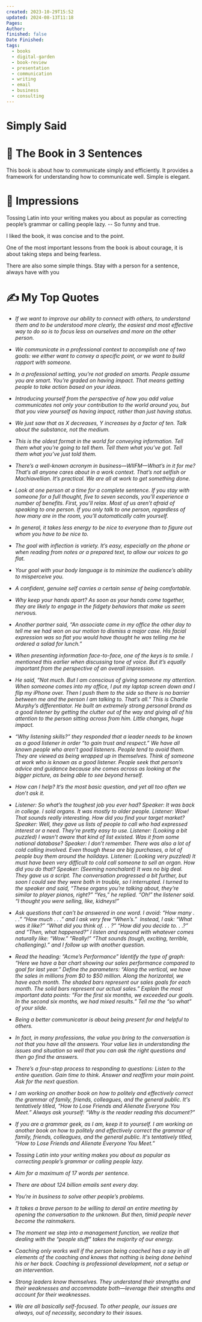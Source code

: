 ```yaml
---
created: 2023-10-29T15:52
updated: 2024-08-13T11:18
Pages: 
Author: 
finished: false
Date Finished: 
tags:
  - books
  - digital-garden
  - book-review
  - presentation
  - communication
  - writing
  - email
  - business
  - consulting
---
```

# Simply Said


# 🚀 The Book in 3 Sentences
This book is about how to communicate simply and efficiently. It provides a framework for understanding how to communicate well. Simple is elegant. 

# 🎨 Impressions

Tossing Latin into your writing makes you about as popular as correcting people’s grammar or calling people lazy. -- So funny and true.

I liked the book, it was concise and to the point.

One of the most important lessons from the book is about courage, it is about taking steps and being fearless. 

There are also some simple things. Stay with a person for a sentence, always have with you
# ✍️ My Top  Quotes

- *If we want to improve our ability to connect with others, to understand them and to be understood more clearly, the easiest and most effective way to do so is to focus less on ourselves and more on the other person.* 
 
- *We communicate in a professional context to accomplish one of two goals: we either want to convey a specific point, or we want to build rapport with someone.* 
 
- *In a professional setting, you’re not graded on smarts. People assume you are smart. You’re graded on having impact. That means getting people to take action based on your ideas.* 
 
- *Introducing yourself from the perspective of how you add value communicates not only your contribution to the world around you, but that you view yourself as having impact, rather than just having status.* 
 
- *We just saw that as X decreases, Y increases by a factor of ten. Talk about the substance, not the medium.* 
 
- *This is the oldest format in the world for conveying information. Tell them what you’re going to tell them. Tell them what you’ve got. Tell them what you’ve just told them.* 
 
- *There’s a well-known acronym in business—WIIFM—What’s in it for me? That’s all anyone cares about in a work context. That’s not selfish or Machiavellian. It’s practical. We are all at work to get something done.* 
 
- *Look at one person at a time for a complete sentence. If you stay with someone for a full thought, five to seven seconds, you’ll experience a number of benefits. First, you’ll relax. Most of us aren’t afraid of speaking to one person. If you only talk to one person, regardless of how many are in the room, you’ll automatically calm yourself.* 
 
- *In general, it takes less energy to be nice to everyone than to figure out whom you have to be nice to.* 
 
- *The goal with inflection is variety. It’s easy, especially on the phone or when reading from notes or a prepared text, to allow our voices to go flat.* 
 
- *Your goal with your body language is to minimize the audience’s ability to misperceive you.* 
 
- *A confident, genuine self carries a certain sense of being comfortable.* 
 
- *Why keep your hands apart? As soon as your hands come together, they are likely to engage in the fidgety behaviors that make us seem nervous.* 
 
- *Another partner said, “An associate came in my office the other day to tell me we had won on our motion to dismiss a major case. His facial expression was so flat you would have thought he was telling me he ordered a salad for lunch.”* 
 
- *When presenting information face-to-face, one of the keys is to smile. I mentioned this earlier when discussing tone of voice. But it’s equally important from the perspective of an overall impression.* 
 
- *He said, “Not much. But I am conscious of giving someone my attention. When someone comes into my office, I put my laptop screen down and I flip my iPhone over. Then I push them to the side so there is no barrier between me and the person I am talking to. That’s all.” This is Charlie Murphy’s differentiator. He built an extremely strong personal brand as a good listener by getting the clutter out of the way and giving all of his attention to the person sitting across from him. Little changes, huge impact.* 
 
- *“Why listening skills?” they responded that a leader needs to be known as a good listener in order “to gain trust and respect.” We have all known people who aren’t good listeners. People tend to avoid them. They are viewed as being wrapped up in themselves. Think of someone at work who is known as a good listener. People seek that person’s advice and guidance because she comes across as looking at the bigger picture, as being able to see beyond herself.* 
 
- *How can I help? It’s the most basic question, and yet all too often we don’t ask it.* 
 
- *Listener: So what’s the toughest job you ever had? Speaker: It was back in college. I sold organs. It was mostly to older people. Listener: Wow! That sounds really interesting. How did you find your target market? Speaker: Well, they gave us lists of people to call who had expressed interest or a need. They’re pretty easy to use. Listener: (Looking a bit puzzled) I wasn’t aware that kind of list existed. Was it from some national database? Speaker: I don’t remember. There was also a lot of cold calling involved. Even though these are big purchases, a lot of people buy them around the holidays. Listener: (Looking very puzzled) It must have been very difficult to cold call someone to sell an organ. How did you do that? Speaker: (Seeming nonchalant) It was no big deal. They gave us a script. The conversation progressed a bit further, but soon I could see they were both in trouble, so I interrupted. I turned to the speaker and said, “These organs you’re talking about, they’re similar to player pianos, right?” “Yes,” he replied. “Oh!” the listener said. “I thought you were selling, like, kidneys!”* 
 
- *Ask questions that can’t be answered in one word. I avoid: “How many . . .” “How much . . .” and I ask very few “When’s.”  Instead, I ask: “What was it like?” “What did you think of. . . ?” “How did you decide to. . .?” and “Then, what happened?” I listen and respond with whatever comes naturally like: “Wow.” “Really!” “That sounds (tough, exciting, terrible, challenging).” and I follow up with another question.* 
 
- *Read the heading: “Acme’s Performance” Identify the type of graph: “Here we have a bar chart showing our sales performance compared to goal for last year.” Define the parameters: “Along the vertical, we have the sales in millions from $0 to $50 million. Along the horizontal, we have each month. The shaded bars represent our sales goals for each month. The solid bars represent our actual sales.” Explain the most important data points: “For the first six months, we exceeded our goals. In the second six months, we had mixed results.” Tell me the “so what” of your slide.* 
 
- *Being a better communicator is about being present for and helpful to others.* 
 
- *In fact, in many professions, the value you bring to the conversation is not that you have all the answers. Your value lies in understanding the issues and situation so well that you can ask the right questions and then go find the answers.* 
 
- *There’s a four-step process to responding to questions: Listen to the entire question. Gain time to think. Answer and reaffirm your main point. Ask for the next question.* 
 
- *I am working on another book on how to politely and effectively correct the grammar of family, friends, colleagues, and the general public. It's tentatively titled, “How to Lose Friends and Alienate Everyone You Meet.” Always ask yourself: “Why is the reader reading this document?”* 
 
- *If you are a grammar geek, as I am, keep it to yourself. I am working on another book on how to politely and effectively correct the grammar of family, friends, colleagues, and the general public. It's tentatively titled, “How to Lose Friends and Alienate Everyone You Meet.”* 
 
- *Tossing Latin into your writing makes you about as popular as correcting people’s grammar or calling people lazy.* 
 
- *Aim for a maximum of 17 words per sentence.* 
 
- *There are about 124 billion emails sent every day.* 
 
- *You’re in business to solve other people’s problems.* 
 
- *It takes a brave person to be willing to derail an entire meeting by opening the conversation to the unknown. But then, timid people never become the rainmakers.* 
 
- *The moment we step into a management function, we realize that dealing with the “people stuff” takes the majority of our energy.* 
 
- *Coaching only works well if the person being coached has a say in all elements of the coaching and knows that nothing is being done behind his or her back. Coaching is professional development, not a setup or an intervention.* 
 
- *Strong leaders know themselves. They understand their strengths and their weaknesses and accommodate both—leverage their strengths and account for their weaknesses.* 
 
- *We are all basically self-focused. To other people, our issues are always, out of necessity, secondary to their issues.* 
 

